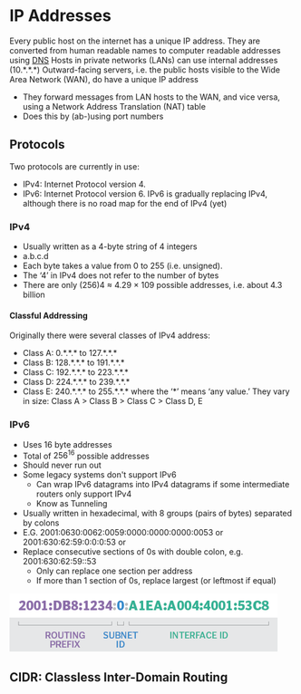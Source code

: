 # IP Addresses
Every public host on the internet has a unique IP address.
They are converted from human readable names to computer readable addresses using [DNS](DNS.md)
Hosts in private networks (LANs) can use internal addresses (10.\*.\*.\*)
Outward-facing servers, i.e. the public hosts visible to the Wide Area Network (WAN), do have a unique IP address
- They forward messages from LAN hosts to the WAN, and vice versa, using a Network Address Translation (NAT) table
- Does this by (ab-)using port numbers
## Protocols
Two protocols are currently in use:
- IPv4: Internet Protocol version 4.
- IPv6: Internet Protocol version 6.
IPv6 is gradually replacing IPv4, although there is no road map for the end of IPv4 (yet)
### IPv4
- Usually written as a 4-byte string of 4 integers
- a.b.c.d
- Each byte takes a value from 0 to 255 (i.e. unsigned).
- The ‘4’ in IPv4 does not refer to the number of bytes
- There are only (256)4 ≈ 4.29 × 109 possible addresses, i.e. about 4.3 billion
#### Classful Addressing
Originally there were several classes of IPv4 address:
- Class A: 0.\*.\*.\* to 127.\*.\*.\*
- Class B: 128.\*.\*.\* to 191.\*.\*.\*
- Class C: 192.\*.\*.\* to 223.\*.\*.\*
- Class D: 224.\*.\*.\* to 239.\*.\*.\*
- Class E: 240.\*.\*.\* to 255.\*.\*.\*
where the ‘\*’ means ‘any value.’
They vary in size: Class A > Class B > Class C > Class D, E
### IPv6
- Uses 16 byte addresses
- Total of $256^{16}$ possible addresses
- Should never run out
- Some legacy systems don't support IPv6
	- Can wrap IPv6 datagrams into IPv4 datagrams if some intermediate routers only support IPv4
	- Know as Tunneling
- Usually written in hexadecimal, with 8 groups (pairs of bytes) separated by colons
- E.G. 2001:0630:0062:0059:0000:0000:0000:0053 or 2001:630:62:59:0:0:0:53 or
- Replace consecutive sections of 0s with double colon, e.g. 2001:630:62:59::53
	- Only can replace one section per address
	- If more than 1 section of 0s, replace largest (or leftmost if equal)
	
![](Pasted%20image%2020240509164022.png)


## CIDR: Classless Inter-Domain Routing